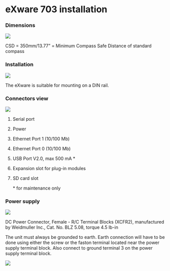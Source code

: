 # eXware 703 installation

### Dimensions

![](broken-reference)

CSD = 350mm/13.77” = Minimum Compass Safe Distance of standard compass

### Installation

![](broken-reference)

The eXware is suitable for mounting on a DIN rail.



### Connectors view

![](broken-reference)

1. Serial port
2. Power
3. Ethernet Port 1 (10/100 Mb)
4. Ethernet Port 0 (10/100 Mb)
5. USB Port V2.0, max 500 mA \*
6. Expansion slot for plug-in modules
7.  SD card slot

    \* for maintenance only

### Power supply

![](broken-reference)

DC Power Connector, Female - R/C Terminal Blocks (XCFR2), manufactured by Weidmuller Inc., Cat. No. BLZ 5.08, torque 4.5 lb-in

The unit must always be grounded to earth. Earth connection will have to be done using either the screw or the faston terminal located near the power supply terminal block. Also connect to ground terminal 3 on the power supply terminal block.

![](broken-reference)



